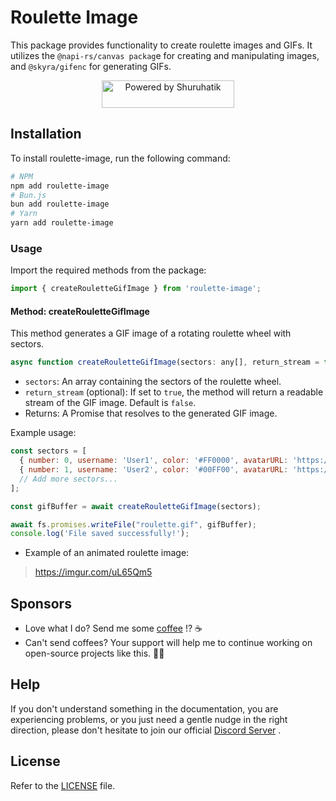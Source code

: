 
Roulette Image
====
This package provides functionality to create roulette images and GIFs. It utilizes the `@napi-rs/canvas packag`e for creating and manipulating images, and `@skyra/gifenc` for generating GIFs.

<div align="center">
    <p>
		<a href="https://bio.shuruhatik.com/" target="_blank"><img src="https://i.imgur.com/0Vm4FRF.png" width="212" height="44" alt="Powered by Shuruhatik"/></a>
	</p>
</div>

## Installation
To install roulette-image, run the following command:

```sh
# NPM
npm add roulette-image
# Bun.js
bun add roulette-image
# Yarn
yarn add roulette-image
```

### Usage
Import the required methods from the package:

```javascript
import { createRouletteGifImage } from 'roulette-image';
```

#### Method: createRouletteGifImage

This method generates a GIF image of a rotating roulette wheel with sectors.

```javascript
async function createRouletteGifImage(sectors: any[], return_stream = false): Promise<any>
```

- `sectors`: An array containing the sectors of the roulette wheel.
- `return_stream` (optional): If set to `true`, the method will return a readable stream of the GIF image. Default is `false`.
- Returns: A Promise that resolves to the generated GIF image.

Example usage:

```javascript
const sectors = [
  { number: 0, username: 'User1', color: '#FF0000', avatarURL: 'https://example.com/avatar1.png' },
  { number: 1, username: 'User2', color: '#00FF00', avatarURL: 'https://example.com/avatar2.png' },
  // Add more sectors...
];

const gifBuffer = await createRouletteGifImage(sectors);

await fs.promises.writeFile("roulette.gif", gifBuffer);
console.log('File saved successfully!');
```
- Example of an animated roulette image:
> https://imgur.com/uL65Qm5

## Sponsors 
- Love what I do? Send me some [coffee](https://buymeacoff.ee/shuruhatik) !?  ☕
- Can't send coffees?   Your support will help me to continue working on open-source projects like this.  🙏😇

## Help
If you don't understand something in the documentation, you are experiencing problems, or you just need a gentle
nudge in the right direction, please don't hesitate to join our official [Discord Server](https://dsc.gg/shuruhatik) .


## License
Refer to the [LICENSE](LICENSE) file.
